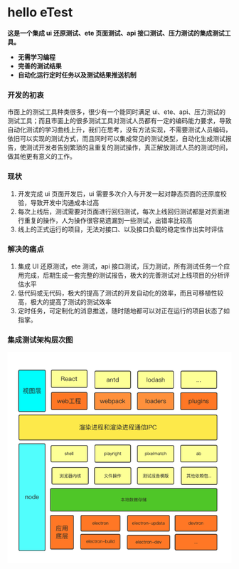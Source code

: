 # hello eTest

**这是一个集成 ui 还原测试、ete 页面测试、api 接口测试、压力测试的集成测试工具。**

-   **无需学习编程**
-   **完善的测试结果**
-   **自动化运行定时任务以及测试结果推送机制**

### 开发的初衷

市面上的测试工具种类很多，很少有一个能同时满足 ui、ete、api、压力测试的测试工具；而且市面上的很多测试工具对测试人员都有一定的编码能力要求，导致自动化测试的学习曲线上升，我们在思考，没有方法实现，不需要测试人员编码，依旧可以实现的测试方式，而且同时可以集成常见的测试类型，自动化生成测试报告，使测试开发者告别繁琐的且重复的测试操作，真正解放测试人员的测试时间，做其他更有意义的工作。

### 现状

1. 开发完成 ui 页面开发后，ui 需要多次介入与开发一起对静态页面的还原度校验，导致开发中沟通成本过高
2. 每次上线后，测试需要对页面进行回归测试，每次上线回归测试都是对页面进行重复的操作，人为操作很容易遗漏到一些测试，出错率比较高
3. 线上的正式运行的项目，无法对接口、以及接口负载的稳定性作出实时评估

### 解决的痛点

1. 集成 UI 还原测试，ete 测试，api 接口测试，压力测试，所有测试任务一个应用完成，后期生成一套完整的测试报告，极大的完善测试对上线项目的分析评估水平
2. 低代码或无代码，极大的提高了测试的开发自动化的效率，而且可移植性较高，极大的提高了测试的测试效率
3. 定时任务，可定制化的消息推送，随时随地都可以对正在运行的项目状态了如指掌。

### 集成测试架构层次图

![logo](./img/jiagou.png)
